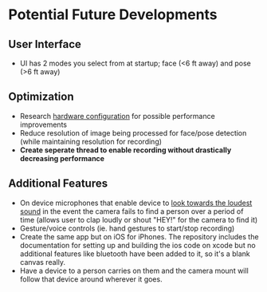 # Potential Future Developments

## User Interface
* UI has 2 modes you select from at startup; face (<6 ft away) and pose (>6 ft away)

## Optimization
* Research [hardware configuration](https://developers.google.com/android/reference/com/google/mlkit/vision/pose/PoseDetectorOptionsBase) for possible performance improvements
* Reduce resolution of image being processed for face/pose detection (while maintaining resolution for recording)
* **Create seperate thread to enable recording without drastically decreasing performance**

## Additional Features
* On device microphones that enable device to [look towards the loudest sound](https://www.youtube.com/watch?v=CgrFabQvES4) in the event the camera fails to find a person over a period of time (allows user to clap loudly or shout "HEY!" for the camera to find it)
* Gesture/voice controls (ie. hand gestures to start/stop recording)
* Create the same app but on iOS for iPhones. The repository includes the documentation for setting up and building the ios code on xcode but no additional features like bluetooth have been added to it, so it's a blank canvas really. 
* Have a device to a person carries on them and the camera mount will follow that device around wherever it goes.


